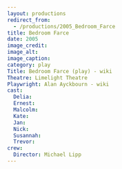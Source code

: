 ```yaml
---
layout: productions
redirect_from:
  - /productions/2005_Bedroom_Farce
title: Bedroom Farce
date: 2005
image_credit:
image_alt:
image_caption:
category: play
Title: Bedroom Farce (play) - wiki
Theatre: Limelight Theatre
Playwright: Alan Ayckbourn - wiki
cast:
  Delia:
  Ernest:
  Malcolm:
  Kate:
  Jan:
  Nick:
  Susannah:
  Trevor:
crew:
  Director: Michael Lipp
---
```

